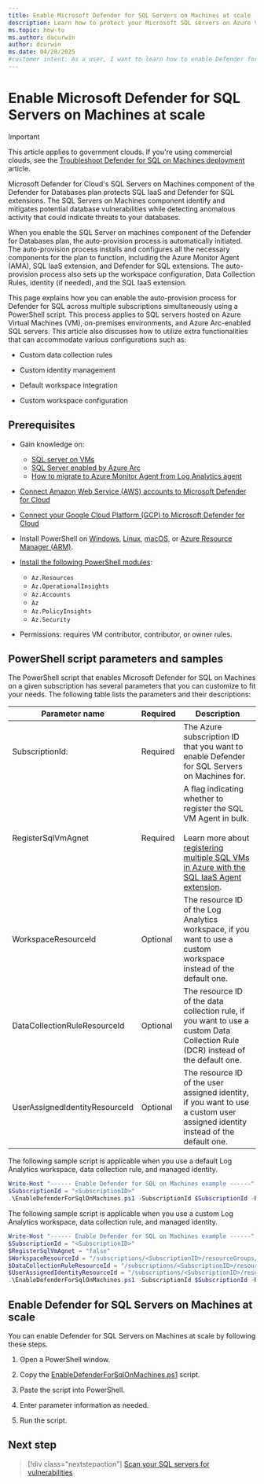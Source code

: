 ```yaml
---
title: Enable Microsoft Defender for SQL Servers on Machines at scale
description: Learn how to protect your Microsoft SQL servers on Azure VMs, on-premises, and in hybrid and multicloud environments with Microsoft Defender for Cloud at scale.
ms.topic: how-to
ms.author: dacurwin
author: dcurwin
ms.date: 04/28/2025
#customer intent: As a user, I want to learn how to enable Defender for SQL servers at scale so that I can protect my SQL servers efficiently.
---
```


# Enable Microsoft Defender for SQL Servers on Machines at scale

> [!IMPORTANT]
> This article applies to government clouds. If you're using commercial clouds, see the [Troubleshoot Defender for SQL on Machines deployment](troubleshoot-sql-machines-guide.md) article.

Microsoft Defender for Cloud's SQL Servers on Machines component of the Defender for Databases plan protects SQL IaaS and Defender for SQL extensions. The SQL Servers on Machines component identify and mitigates potential database vulnerabilities while detecting anomalous activity that could indicate threats to your databases.

When you enable the SQL Server on machines component of the Defender for Databases plan, the auto-provision process is automatically initiated. The auto-provision process installs and configures all the necessary components for the plan to function, including the Azure Monitor Agent (AMA), SQL IaaS extension, and Defender for SQL extensions. The auto-provision process also sets up the workspace configuration, Data Collection Rules, identity (if needed), and the SQL IaaS extension.

This page explains how you can enable the auto-provision process for Defender for SQL across multiple subscriptions simultaneously using a PowerShell script. This process applies to SQL servers hosted on Azure Virtual Machines (VM), on-premises environments, and Azure Arc-enabled SQL servers. This article also discusses how to utilize extra functionalities that can accommodate various configurations such as:

- Custom data collection rules

- Custom identity management 

- Default workspace integration 

- Custom workspace configuration

## Prerequisites

- Gain knowledge on: 
    - [SQL server on VMs](https://azure.microsoft.com/products/virtual-machines/sql-server/)
    - [SQL Server enabled by Azure Arc](/sql/sql-server/azure-arc/overview)
    - [How to migrate to Azure Monitor Agent from Log Analytics agent](/azure/azure-monitor/agents/azure-monitor-agent-migration)

- [Connect Amazon Web Service (AWS) accounts to Microsoft Defender for Cloud](quickstart-onboard-aws.md)
- [Connect your Google Cloud Platform (GCP) to Microsoft Defender for Cloud](quickstart-onboard-gcp.md)

- Install PowerShell on [Windows](/powershell/scripting/install/installing-powershell-on-windows), [Linux](/powershell/scripting/install/installing-powershell-on-linux), [macOS](/powershell/scripting/install/installing-powershell-on-macos), or [Azure Resource Manager (ARM)](/powershell/scripting/install/powershell-on-arm).
- [Install the following PowerShell modules](/powershell/module/powershellget/install-module):
    - `Az.Resources`
    - `Az.OperationalInsights`
    - `Az.Accounts`
    - `Az`
    - `Az.PolicyInsights`
    - `Az.Security`

- Permissions: requires VM contributor, contributor, or owner rules.

## PowerShell script parameters and samples

The PowerShell script that enables Microsoft Defender for SQL on Machines on a given subscription has several parameters that you can customize to fit your needs. The following table lists the parameters and their descriptions:

| Parameter name | Required | Description |
|--|--|--|
| SubscriptionId: | Required | The Azure subscription ID that you want to enable Defender for SQL Servers on Machines for. |
| RegisterSqlVmAgnet | Required | A flag indicating whether to register the SQL VM Agent in bulk. <br><br> Learn more about [registering multiple SQL VMs in Azure with the SQL IaaS Agent extension](/azure/azure-sql/virtual-machines/windows/sql-agent-extension-manually-register-vms-bulk). |
| WorkspaceResourceId | Optional | The resource ID of the Log Analytics workspace, if you want to use a custom workspace instead of the default one. |
| DataCollectionRuleResourceId | Optional | The resource ID of the data collection rule, if you want to use a custom Data Collection Rule (DCR) instead of the default one. |
| UserAssignedIdentityResourceId | Optional | The resource ID of the user assigned identity, if you want to use a custom user assigned identity instead of the default one. |

The following sample script is applicable when you use a default Log Analytics workspace, data collection rule, and managed identity.

```powershell
Write-Host "------ Enable Defender for SQL on Machines example ------" 
$SubscriptionId = "<SubscriptionID>"
.\EnableDefenderForSqlOnMachines.ps1 -SubscriptionId $SubscriptionId -RegisterSqlVmAgnet $RegisterSqlVmAgnet 
```

The following sample script is applicable when you use a custom Log Analytics workspace, data collection rule, and managed identity.

```powershell
Write-Host "------ Enable Defender for SQL on Machines example ------" 
$SubscriptionId = "<SubscriptionID>" 
$RegisterSqlVmAgnet = "false" 
$WorkspaceResourceId = "/subscriptions/<SubscriptionID>/resourceGroups/someResourceGroup/providers/Microsoft.OperationalInsights/workspaces/someWorkspace" 
$DataCollectionRuleResourceId = "/subscriptions/<SubscriptionID>/resourceGroups/someOtherResourceGroup/providers/Microsoft.Insights/dataCollectionRules/someDcr" 
$UserAssignedIdentityResourceId = "/subscriptions/<SubscriptionID>/resourceGroups/someElseResourceGroup/providers/Microsoft.ManagedIdentity/userAssignedIdentities/someManagedIdentity" 
.\EnableDefenderForSqlOnMachines.ps1 -SubscriptionId $SubscriptionId -RegisterSqlVmAgnet $RegisterSqlVmAgnet -WorkspaceResourceId $WorkspaceResourceId -DataCollectionRuleResourceId $DataCollectionRuleResourceId -UserAssignedIdentityResourceId $UserAssignedIdentityResourceId
```

## Enable Defender for SQL Servers on Machines at scale

You can enable Defender for SQL Servers on Machines at scale by following these steps.

1. Open a PowerShell window.

1. Copy the [EnableDefenderForSqlOnMachines.ps1](https://github.com/Azure/Microsoft-Defender-for-Cloud/blob/fd04330a79a4bcd48424bf7a4058f44216bc40e4/Powershell%20scripts/Enable%20Defender%20for%20SQL%20servers%20on%20machines/EnableDefenderForSqlOnMachines.ps1) script.

1. Paste the script into PowerShell.

1. Enter parameter information as needed.

1. Run the script. 

## Next step

> [!div class="nextstepaction"]
> [Scan your SQL servers for vulnerabilities](defender-for-sql-on-machines-vulnerability-assessment.md)
